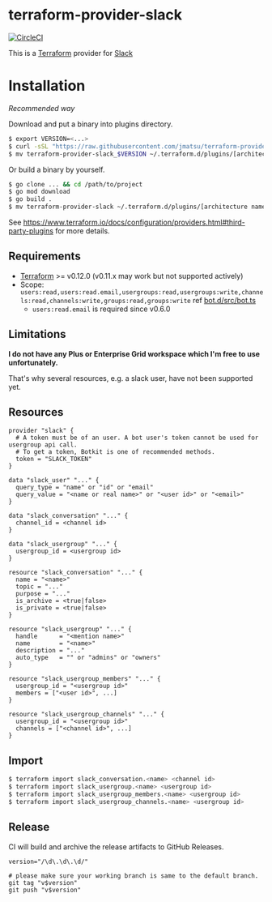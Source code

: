 # terraform-provider-slack

[![CircleCI](https://circleci.com/gh/jmatsu/terraform-provider-slack.svg?style=svg)](https://circleci.com/gh/jmatsu/terraform-provider-slack)

This is a [Terraform](https://www.terraform.io/) provider for [Slack](https://slack.com)

# Installation

*Recommended way*

Download and put a binary into plugins directory.

```bash
$ export VERSION=<...>
$ curl -sSL "https://raw.githubusercontent.com/jmatsu/terraform-provider-slack/master/scripts/download.sh" | bash
$ mv terraform-provider-slack_$VERSION ~/.terraform.d/plugins/[architecture name]
```

Or build a binary by yourself.

```bash
$ go clone ... && cd /path/to/project
$ go mod download
$ go build .
$ mv terraform-provider-slack ~/.terraform.d/plugins/[architecture name]/
```

See https://www.terraform.io/docs/configuration/providers.html#third-party-plugins for more details.

## Requirements

- [Terraform](https://www.terraform.io/downloads.html) >= v0.12.0 (v0.11.x may work but not supported actively)
- Scope: `users:read,users:read.email,usergroups:read,usergroups:write,channels:read,channels:write,groups:read,groups:write` ref [bot.d/src/bot.ts](./bot.d/src/bot.ts)
  - `users:read.email` is required since v0.6.0

## Limitations

**I do not have any Plus or Enterprise Grid workspace which I'm free to use unfortunately.**

That's why several resources, e.g. a slack user, have not been supported yet. 

## Resources

```hcl
provider "slack" {
  # A token must be of an user. A bot user's token cannot be used for usergroup api call.
  # To get a token, Botkit is one of recommended methods.
  token = "SLACK_TOKEN"
}

data "slack_user" "..." {
  query_type = "name" or "id" or "email"
  query_value = "<name or real name>" or "<user id>" or "<email>"
}

data "slack_conversation" "..." {
  channel_id = <channel id>
}

data "slack_usergroup" "..." {
  usergroup_id = <usergroup id>
}

resource "slack_conversation" "..." {
  name = "<name>"
  topic = "..."
  purpose = "..."
  is_archive = <true|false>
  is_private = <true|false>
}

resource "slack_usergroup" "..." {
  handle      = "<mention name>"
  name        = "<name>"
  description = "..."
  auto_type   = "" or "admins" or "owners"
}

resource "slack_usergroup_members" "..." {
  usergroup_id = "<usergroup id>"
  members = ["<user id>", ...]
}

resource "slack_usergroup_channels" "..." {
  usergroup_id = "<usergroup id>"
  channels = ["<channel id>", ...]
}
```

## Import

```bash
$ terraform import slack_conversation.<name> <channel id>
$ terraform import slack_usergroup.<name> <usergroup id>
$ terraform import slack_usergroup_members.<name> <usergroup id>
$ terraform import slack_usergroup_channels.<name> <usergroup id>
```

## Release

CI will build and archive the release artifacts to GitHub Releases. 

```
version="/\d\.\d\.\d/"

# please make sure your working branch is same to the default branch.
git tag "v$version"
git push "v$version"
```
